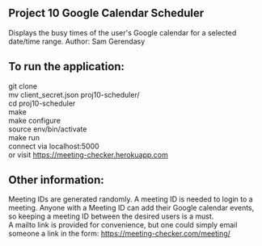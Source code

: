 ## Project 10 Google Calendar Scheduler
Displays the busy times of the user's Google calendar for a selected date/time range.
Author: Sam Gerendasy


## To run the application:
git clone  
mv client_secret.json proj10-scheduler/  
cd proj10-scheduler  
make  
make configure  
source env/bin/activate  
make run  
connect via localhost:5000  
or visit https://meeting-checker.herokuapp.com  

## Other information:
Meeting IDs are generated randomly. A meeting ID is needed to login to a meeting. Anyone with a Meeting ID can add their Google calendar events, so keeping a meeting ID between the desired users is a must.  
A mailto link is provided for convenience, but one could simply email someone a link in the form: https://meeting-checker.com/meeting/<meetingID>